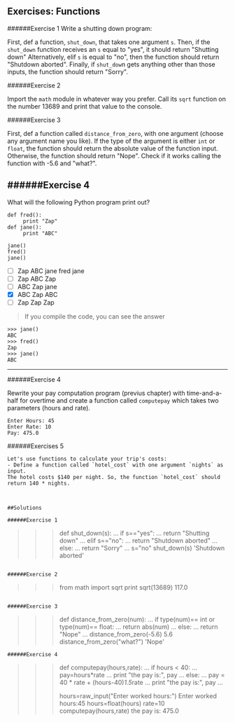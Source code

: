 ## Exercises: Functions




######Exercise 1
Write a shutting down program:

First, def a function, `shut_down`, that takes one argument `s`.
Then, if the `shut_down` function receives an `s` equal to "yes", it should return "Shutting down"
Alternatively, elif `s` is equal to "no", then the function should return "Shutdown aborted".
Finally, if `shut_dow`n gets anything other than those inputs, the function should return "Sorry".


######Exercise 2

Import the `math` module in whatever way you prefer. Call its `sqrt` function on the number 13689 and print that value to the console.

######Exercise 3

First, def a function called `distance_from_zero`, with one argument (choose any argument name you like).
If the type of the argument is either `int` or `float`, the function should return the absolute value of the function input.
Otherwise, the function should return "Nope".
Check if it works calling the function with -5.6 and "what?".

######Exercise 4
---


What will the following Python program print out?
```
def fred():
     print "Zap"
def jane():
     print "ABC"

jane()
fred()
jane()
```


- [ ]  Zap ABC jane fred jane
- [ ]  Zap ABC Zap
- [ ]  ABC Zap jane
- [x]  ABC Zap ABC
- [ ]  Zap Zap Zap

> If you compile the code, you can see the answer
```
>>> jane()
ABC
>>> fred()
Zap
>>> jane()
ABC
```

---

######Exercise 4

Rewrite your pay computation program (previus chapter) with time-and-a-half for overtime and create a function called `computepay` which takes two parameters (hours and
rate).
```
Enter Hours: 45
Enter Rate: 10
Pay: 475.0
```

######Exercises 5
```
Let's use functions to calculate your trip's costs:
- Define a function called `hotel_cost` with one argument `nights` as input.
The hotel costs $140 per night. So, the function `hotel_cost` should return 140 * nights.



##Solutions

######Exercise 1
```
>>> def shut_down(s):
...     if s=="yes":
...        return "Shutting down"
...     elif s=="no":
...        return "Shutdown aborted"
...     else:
...        return "Sorry"
...
>>> s="no"
>>> shut_down(s)
'Shutdown aborted'
>>>
```

######Exercise 2
```
>>> from math import sqrt
>>> print sqrt(13689)
117.0

```

######Exercise 3

```

>>> def distance_from_zero(num):
...     if type(num)== int or type(num)== float:
...         return abs(num)
...     else:
...         return "Nope"
...
>>> distance_from_zero(-5.6)
5.6
>>> distance_from_zero("what?")
'Nope'
```
######Exercise 4

```
>>> def computepay(hours,rate):
...     if hours < 40:
...        pay=hours*rate
...        print "the pay is:", pay
...     else:
...        pay = 40 * rate + (hours-40)*1.5*rate
...        print "the pay is:", pay
...
>>>
>>> hours=raw_input("Enter worked hours:")
Enter worked hours:45
>>> hours=float(hours)
>>> rate=10
>>> computepay(hours,rate)
the pay is: 475.0
>>>
```

